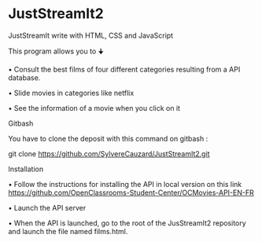 # JustStreamIt2
JustStreamIt write with HTML, CSS and JavaScript

This program allows you to 🠋

• Consult the best films of four different categories resulting from a API database. 

• Slide movies in categories like netflix 

• See the information of a movie when you click on it 

Gitbash

You have to clone the deposit with this command on gitbash :

git clone https://github.com/SylvereCauzard/JustStreamIt2.git

Installation

• Follow the instructions for installing the API in local version on this link https://github.com/OpenClassrooms-Student-Center/OCMovies-API-EN-FR 

• Launch the API server 

• When the API is launched, go to the root of the JusStreamIt2 repository and launch the file named films.html. 
